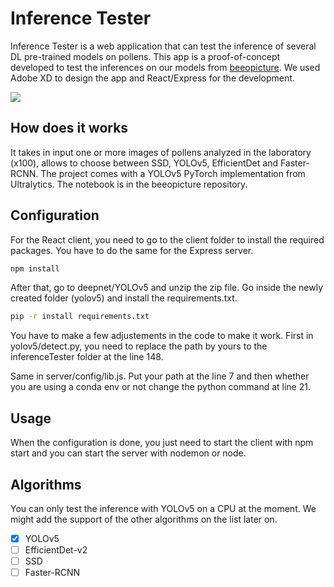 # Inference Tester

Inference Tester is a web application that can test the inference of several DL pre-trained models on pollens. This app is a proof-of-concept developed to test the inferences on our models from [beeopicture](https://github.com/Ghaust/beeopicture). We used Adobe XD to design the app and React/Express for the development.

![](https://media.discordapp.net/attachments/486616090202603530/797837456576741396/Screenshot_2021-01-10_at_15.40.35.png)
## How does it works 

It takes in input one or more images of pollens analyzed in the laboratory (x100), allows to choose between SSD, YOLOv5, EfficientDet and Faster-RCNN. The project comes with a YOLOv5 PyTorch implementation from Ultralytics. The notebook is in the beeopicture repository.

## Configuration

For the React client, you need to go to the client folder to install the required packages. You have to do the same for the Express server.

```bash
npm install
```

After that, go to deepnet/YOLOv5 and unzip the zip file. Go inside the newly created folder (yolov5) and install the requirements.txt.

```bash
pip -r install requirements.txt
```

You have to make a few adjustements in the code to make it work. First in yolov5/detect.py, you need to replace the path by yours to the inferenceTester folder at the line 148.

Same in server/config/lib.js. Put your path at the line 7 and then whether you are using a conda env or not change the python command at line 21.

## Usage

When the configuration is done, you just need to start the client with npm start and you can start the server with nodemon or node.

## Algorithms 

You can only test the inference with YOLOv5 on a CPU at the moment. We might add the support of the other algorithms on the list later on.

- [x] YOLOv5
- [ ] EfficientDet-v2
- [ ] SSD
- [ ] Faster-RCNN
